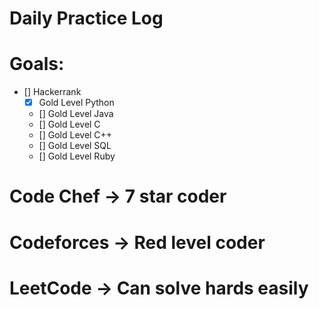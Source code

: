 # Daily Practice Log

# Goals:
- [] Hackerrank
  - [x] Gold Level Python
  - [] Gold Level Java
  - [] Gold Level C
  - [] Gold Level C++
  - [] Gold Level SQL
  - [] Gold Level Ruby
# Code Chef -> 7 star coder
# Codeforces -> Red level coder
# LeetCode -> Can solve hards easily
